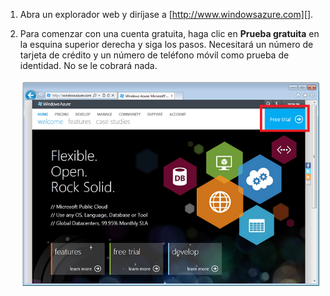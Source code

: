 1. Abra un explorador web y diríjase a [http://www.windowsazure.com][].
2. Para comenzar con una cuenta gratuita, haga clic en **Prueba gratuita** en la esquina superior derecha y siga los pasos. Necesitará un número de tarjeta de crédito y un número de teléfono móvil como prueba de identidad. No se le cobrará nada.
   
   ![Sitio web de Azure][0]

[0]: ./media/create-azure-account/freetrialonwindowsazurehomepage.png


<!---HONumber=Oct15_HO3-->